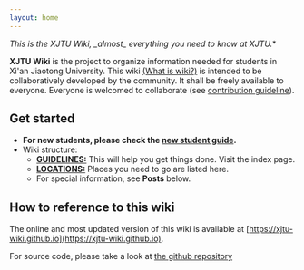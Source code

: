 ```yaml
---
layout: home
---
```

**This is the XJTU Wiki, _almost*_ everything you need to know at XJTU.**

**XJTU Wiki** is the project to organize information needed for students in Xi'an Jiaotong University. This wiki [(What is wiki?)](https://en.wikipedia.org/wiki/Wiki) is intended to be collaboratively developed by the community. It shall be freely available to everyone. Everyone is welcomed to collaborate (see [contribution guideline](/about/)). 

## Get started
* **For new students, please check the [new student guide](/guidelines/new-comers).**
* Wiki structure: 
  * [**GUIDELINES:**](/the-index) This will help you get things done. Visit the index page.
  * [**LOCATIONS:**](/locations) Places you need to go are listed here. 
  * For special information, see **Posts** below. 

## How to reference to this wiki
The online and most updated version of this wiki is available at [https://xjtu-wiki.github.io](https://xjtu-wiki.github.io). 

For source code, please take a look at [the github repository](https://github.com/xjtu-wiki/xjtu-wiki.github.io)
